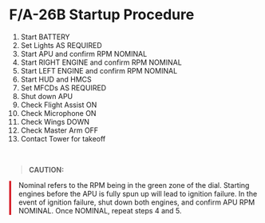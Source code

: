 # F/A-26B Startup Procedure

1. Start BATTERY
2. Set Lights AS REQUIRED
3. Start APU and confirm RPM NOMINAL
4. Start RIGHT ENGINE and confirm RPM NOMINAL
5. Start LEFT ENGINE and confirm RPM NOMINAL
6. Start HUD and HMCS
7. Set MFCDs AS REQUIRED
8. Shut down APU
9. Check Flight Assist ON
10. Check Microphone ON
11. Check Wings DOWN
12. Check Master Arm OFF
13. Contact Tower for takeoff

<br>

> **CAUTION:**

<div style="border-left: 4px solid #d8222b; padding-left: 15px; margin-bottom: 20px;">
    Nominal refers to the RPM being in the green zone of the dial. Starting engines before the APU is fully spun up will lead to ignition failure. In the event of ignition failure, shut down both engines, and confirm APU RPM NOMINAL. Once NOMINAL, repeat steps 4 and 5.
</div>

<br>
